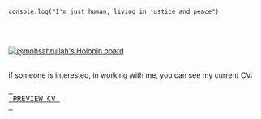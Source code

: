 ```
console.log("I'm just human, living in justice and peace")
```

</br></br>

[![@mohsahrullah's Holopin board](https://holopin.io/api/user/board?user=mohsahrullah)](https://holopin.io/@mohsahrullah)
</br></br>

if someone is interested, in working with me, you can see my current CV:

[<kbd> <br> PREVIEW CV <br> </kbd>][link_cv]

[link_cv]: [[https://drive.google.com/file/d/1vCnMxO6xvR0DJXxHiDsWhccFR7Evwv7k/view?usp=share_li](https://drive.google.com/file/d/1kVu96VIzfXYwXrXbX-1Dcy3gdwlGr3Rc/view?usp=sharing)nk](https://drive.google.com/file/d/1kVu96VIzfXYwXrXbX-1Dcy3gdwlGr3Rc/view?usp=drive_link)
